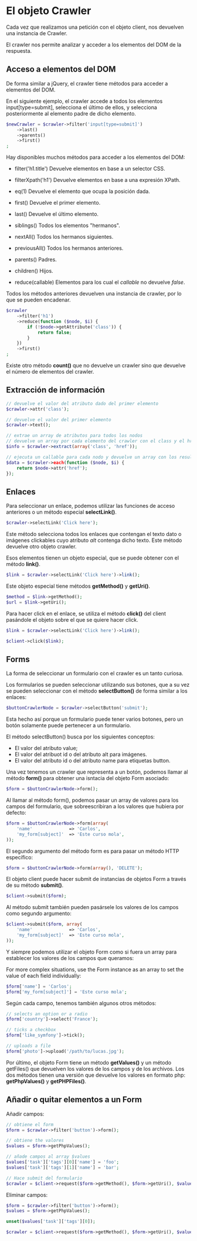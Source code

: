 El objeto Crawler
=================

Cada vez que realizamos una petición con el objeto client, nos devuelven una instancia de Crawler.

El crawler nos permite analizar y acceder a los elementos del DOM de la respuesta.

Acceso a elementos del DOM
--------------------------

De forma similar a jQuery, el crawler tiene métodos para acceder a elementos del DOM. 

En el siguiente ejemplo, el crawler accede a todos los elementos input[type=submit], selecciona el último de ellos, y selecciona posteriormente al elemento padre de dicho elemento.

```php
$newCrawler = $crawler->filter('input[type=submit]')
    ->last()
    ->parents()
    ->first()
;
```

Hay disponibles muchos métodos para acceder a los elementos del DOM:

- filter('h1.title')
Devuelve elementos en base a un selector CSS.

- filterXpath('h1')
Devuelve elementos en base a una expresión XPath.

- eq(1)
Devuelve el elemento que ocupa la posición dada.

- first()
Devuelve el primer elemento.

- last()
Devuelve el último elemento.

- siblings()
Todos los elementos "hermanos".

- nextAll()
Todos los hermanos siguientes.

- previousAll()
Todos los hermanos anteriores.

- parents()
Padres.

- children()
Hijos.

- reduce(callable)
Elementos para los cual el *callable* no devuelve *false*.

Todos los métodos anteriores devuelven una instancia de crawler, por lo que se pueden encadenar.


```php
$crawler
    ->filter('h1')
    ->reduce(function ($node, $i) {
        if (!$node->getAttribute('class')) {
            return false;
        }
    })
    ->first()
;
```

Existe otro método **count()** que no devuelve un crawler sino que devuelve el número de elementos del crawler.



Extracción de información
-------------------------

```php
// devuelve el valor del atributo dado del primer elemento
$crawler->attr('class');

// devuelve el valor del primer elemento
$crawler->text();

// extrae un array de atributos para todos los nodos
// devuelve un array por cada elemento del crawler con el class y el href
$info = $crawler->extract(array('class', 'href'));

// ejecuta un callable para cada nodo y devuelve un array con los resultados
$data = $crawler->each(function ($node, $i) {
    return $node->attr('href');
});
```


Enlaces
-------

Para seleccionar un enlace, podemos utilizar las funciones de acceso anteriores o un método especial **selectLink()**.

```php
$crawler->selectLink('Click here');
```

Este método selecciona todos los enlaces que contengan el texto dato o imágenes clickables cuyo atributo *alt* contenga dicho texto. Este método devuelve otro objeto crawler.

Esos elementos tienen un objeto especial, que se puede obtener con el método **link()**.

```php
$link = $crawler->selectLink('Click here')->link();
```

Este objeto especial tiene métodos **getMethod()** y **getUri()**.

```php
$method = $link->getMethod();
$url = $link->getUri();
```

Para hacer click en el enlace, se utiliza el método **click()** del client pasándole el objeto sobre el que se quiere hacer click.

```php
$link = $crawler->selectLink('Click here')->link();

$client->click($link);
```



Forms
-----

La forma de seleccionar un formulario con el crawler es un tanto curiosa.

Los formularios se pueden seleccionar utilizando sus botones, que a su vez se pueden seleccionar con el método **selectButton()** de forma similar a los enlaces:

```php
$buttonCrawlerNode = $crawler->selectButton('submit');
```

Esta hecho así porque un formulario puede tener varios botones, pero un botón solamente puede pertenecer a un formulario.

El método selectButton() busca por los siguientes conceptos: 

- El valor del atributo value;
- El valor del atribuot id o del atributo alt para imágenes.
- El valor del atributo id o del atributo name para etiquetas button.

Una vez tenemos un crawler que representa a un botón, podemos llamar al método **form()** para obtener una isntacia del objeto Form asociado:

```php
$form = $buttonCrawlerNode->form();
```

Al llamar al método form(), podemos pasar un array de valores para los campos del formulario, que sobreescribiran a los valores que hubiera por defecto:

```php
$form = $buttonCrawlerNode->form(array(
    'name'              => 'Carlos',
    'my_form[subject]'  => 'Este curso mola',
));
```

El segundo argumento del método form es para pasar un método HTTP específico:

```php
$form = $buttonCrawlerNode->form(array(), 'DELETE');
```

El objeto client puede hacer submit de instancias de objetos Form a través de su método **submit()**.

```php
$client->submit($form);
```

Al método submit también pueden pasársele los valores de los campos como segundo argumento:

```php
$client->submit($form, array(
    'name'              => 'Carlos',
    'my_form[subject]'  => 'Este curso mola',
));
```

Y siempre podemos utilizar el objeto Form como si fuera un array para establecer los valores de los campos que queramos:

For more complex situations, use the Form instance as an array to set the value of each field individually:

```php
$form['name'] = 'Carlos';
$form['my_form[subject]'] = 'Este curso mola';
```

Según cada campo, tenemos también algunos otros métodos:


```php
// selects an option or a radio
$form['country']->select('France');

// ticks a checkbox
$form['like_symfony']->tick();

// uploads a file
$form['photo']->upload('/path/to/lucas.jpg');
```

Por último, el objeto Form tiene un método **getValues()** y un método getFiles() que devuelven los valores de los campos y de los archivos. Los dos métodos tienen una versión que devuelve los valores en formato php: **getPhpValues()** y **getPHPFiles()**.


Añadir o quitar elementos a un Form
-----------------------------------

Añadir campos:

```php
// obtiene el form
$form = $crawler->filter('button')->form();

// obtiene the valores
$values = $form->getPhpValues();

// añade campos al array $values
$values['task']['tags'][0]['name'] = 'foo';
$values['task']['tags'][1]['name'] = 'bar';

// Hace submit del formulario
$crawler = $client->request($form->getMethod(), $form->getUri(), $values,  $form->getPhpFiles());
```

Eliminar campos:

```php
$form = $crawler->filter('button')->form();
$values = $form->getPhpValues();

unset($values['task']['tags'][0]);

$crawler = $client->request($form->getMethod(), $form->getUri(), $values, $form->getPhpFiles());
```

